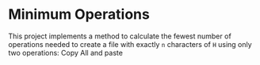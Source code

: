 # Minimum Operations

This project implements a method to calculate the fewest number of operations needed to create a file with exactly `n` characters of `H` using only two operations: Copy All and paste
